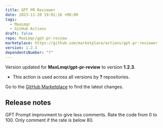 ```yaml
---
title: GPT PR Reviewer
date: 2023-11-20 19:01:16 +00:00
tags:
  - MaxLmqr
  - GitHub Actions
draft: false
repo: MaxLmqr/gpt-pr-review
marketplace: https://github.com/marketplace/actions/gpt-pr-reviewer
version: 1.2.3
dependentsNumber: "?"
---
```



Version updated for **MaxLmqr/gpt-pr-review** to version **1.2.3**.
- This action is used across all versions by **?** repositories.

Go to the [GitHub Marketplace](https://github.com/marketplace/actions/gpt-pr-reviewer) to find the latest changes.

## Release notes

GPT Prompt improvment to give less comments.
Rate the code from 0 to 100. Only comment if the rate is below 80.
